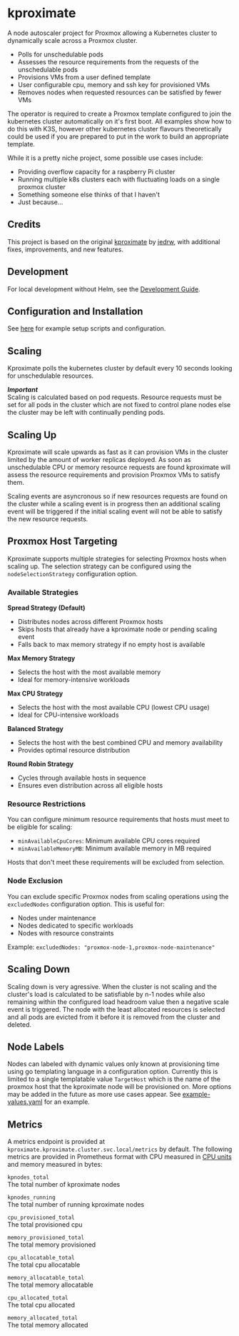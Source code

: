# kproximate

A node autoscaler project for Proxmox allowing a Kubernetes cluster to dynamically scale across a Proxmox cluster.

* Polls for unschedulable pods
* Assesses the resource requirements from the requests of the unschedulable pods
* Provisions VMs from a user defined template
* User configurable cpu, memory and ssh key for provisioned VMs
* Removes nodes when requested resources can be satisfied by fewer VMs

The operator is required to create a Proxmox template configured to join the kubernetes cluster automatically on it's first boot. All examples show how to do this with K3S, however other kubernetes cluster flavours theoretically could be used if you are prepared to put in the work to build an appropriate template.

While it is a pretty niche project, some possible use cases include:
- Providing overflow capacity for a raspberry Pi cluster
- Running multiple k8s clusters each with fluctuating loads on a single proxmox cluster
- Something someone else thinks of that I haven't
- Just because...

## Credits

This project is based on the original [kproximate](https://github.com/jedrw/kproximate) by [jedrw](https://github.com/jedrw), with additional fixes, improvements, and new features.

## Development

For local development without Helm, see the [Development Guide](dev/README.md).

## Configuration and Installation
See [here](https://github.com/paradoxe35/kproximate/tree/main/examples) for example setup scripts and configuration.

## Scaling
Kproximate polls the kubernetes cluster by default every 10 seconds looking for unschedulable resources.

***Important***\
Scaling is calculated based on pod requests. Resource requests must be set for all pods in the cluster which are not fixed to control plane nodes else the cluster may be left with continually pending pods.

## Scaling Up
Kproximate will scale upwards as fast as it can provision VMs in the cluster limited by the amount of worker replicas deployed. As soon as unschedulable CPU or memory resource requests are found kproximate will assess the resource requirements and provision Proxmox VMs to satisfy them.

Scaling events are asyncronous so if new resources requests are found on the cluster while a scaling event is in progress then an additional scaling event will be triggered if the initial scaling event will not be able to satisfy the new resource requests.

## Proxmox Host Targeting
Kproximate supports multiple strategies for selecting Proxmox hosts when scaling up. The selection strategy can be configured using the `nodeSelectionStrategy` configuration option.

### Available Strategies

**Spread Strategy (Default)**
- Distributes nodes across different Proxmox hosts
- Skips hosts that already have a kproximate node or pending scaling event
- Falls back to max memory strategy if no empty host is available

**Max Memory Strategy**
- Selects the host with the most available memory
- Ideal for memory-intensive workloads

**Max CPU Strategy**
- Selects the host with the most available CPU (lowest CPU usage)
- Ideal for CPU-intensive workloads

**Balanced Strategy**
- Selects the host with the best combined CPU and memory availability
- Provides optimal resource distribution

**Round Robin Strategy**
- Cycles through available hosts in sequence
- Ensures even distribution across all eligible hosts

### Resource Restrictions
You can configure minimum resource requirements that hosts must meet to be eligible for scaling:

- `minAvailableCpuCores`: Minimum available CPU cores required
- `minAvailableMemoryMB`: Minimum available memory in MB required

Hosts that don't meet these requirements will be excluded from selection.

### Node Exclusion
You can exclude specific Proxmox nodes from scaling operations using the `excludedNodes` configuration option. This is useful for:
- Nodes under maintenance
- Nodes dedicated to specific workloads
- Nodes with resource constraints

Example: `excludedNodes: "proxmox-node-1,proxmox-node-maintenance"`

## Scaling Down
Scaling down is very agressive. When the cluster is not scaling and the cluster's load is calculated to be satisfiable by n-1 nodes while also remaining within the configured load headroom value then a negative scale event is triggered. The node with the least allocated resources is selected and all pods are evicted from it before it is removed from the cluster and deleted.

## Node Labels
Nodes can labeled with dynamic values only known at provisioning time using go templating language in a configuration option. Currently this is limited to a single templatable value `TargetHost` which is the name of the proxmox host that the kproximate node will be provisioned on. More options may be added in the future as more use cases appear. See [example-values.yaml](https://github.com/paradoxe35/kproximate/tree/main/examples/example-values.yaml) for an example.

## Metrics
A metrics endpoint is provided at `kproximate.kproximate.cluster.svc.local/metrics` by default. The following metrics are provided in Prometheus format with CPU measured in [CPU units](https://kubernetes.io/docs/concepts/configuration/manage-resources-containers/#meaning-of-cpu) and memory measured in bytes:

`kpnodes_total`
<br>
The total number of kproximate nodes

`kpnodes_running`
<br>
The total number of running kproximate nodes

`cpu_provisioned_total`
<br>
The total provisioned cpu

`memory_provisioned_total`
<br>
The total memory provisioned

`cpu_allocatable_total`
<br>
The total cpu allocatable

`memory_allocatable_total`
<br>
The total memory allocatable

`cpu_allocated_total`
<br>
The total cpu allocated

`memory_allocated_total`
<br>
The total memory allocated
